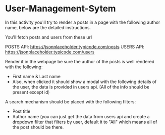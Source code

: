 # User-Management-Sytem

In this activity you'll try to render a posts in a page with the following author name, below are the detailed instructions. 

You'll fetch posts and users from these url 

POSTS API: https://jsonplaceholder.typicode.com/posts 
USERS API: https://jsonplaceholder.typicode.com/users 

Render it in the webpage be sure the author of the posts is well rendered with the following:

- First name & Last name 
- Also, when clicked it should show a modal with the following details of the user, the data is provided in users api. (All of the info should be present except id)

A search mechanism should be placed with the following filters:

- Post title
- Author name (you can just get the data from users api and create a dropdown filter that filters by user, default it to "All" which means all of the post should be there.
